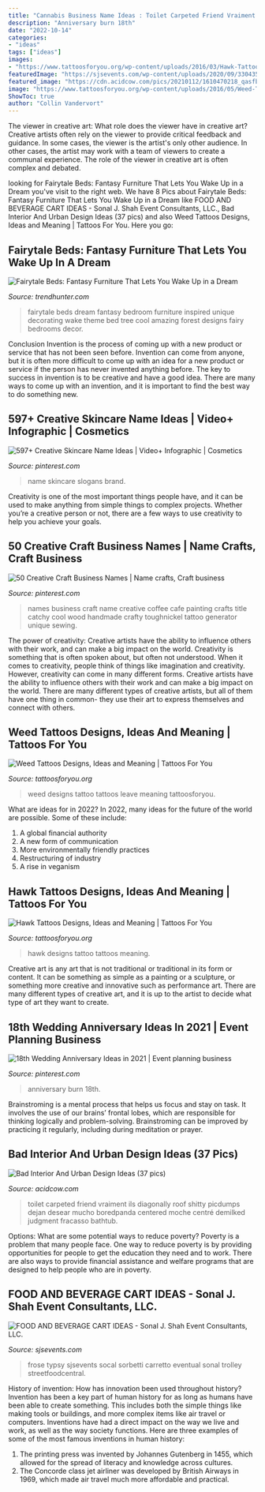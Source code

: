 ```yaml
---
title: "Cannabis Business Name Ideas : Toilet Carpeted Friend Vraiment Ils Diagonally Roof Shitty Picdumps Dejan Desear Mucho Boredpanda Centered Moche Centré Demilked Judgment Fracasso Bathtub"
description: "Anniversary burn 18th"
date: "2022-10-14"
categories:
- "ideas"
tags: ["ideas"]
images:
- "https://www.tattoosforyou.org/wp-content/uploads/2016/03/Hawk-Tattoo-Designs.jpg"
featuredImage: "https://sjsevents.com/wp-content/uploads/2020/09/330435280e5d86f07df3f847999223c2.jpg"
featured_image: "https://cdn.acidcow.com/pics/20210112/1610470218_qasfblvzf1.jpg"
image: "https://www.tattoosforyou.org/wp-content/uploads/2016/05/Weed-Tattoo-Designs.jpg"
ShowToc: true
author: "Collin Vandervort"
---
```



The viewer in creative art: What role does the viewer have in creative art?
Creative artists often rely on the viewer to provide critical feedback and guidance. In some cases, the viewer is the artist's only other audience. In other cases, the artist may work with a team of viewers to create a communal experience. The role of the viewer in creative art is often complex and debated.

	

		
looking for Fairytale Beds: Fantasy Furniture That Lets You Wake Up in a Dream you've visit to the right web. We have 8 Pics about Fairytale Beds: Fantasy Furniture That Lets You Wake Up in a Dream like FOOD AND BEVERAGE CART IDEAS - Sonal J. Shah Event Consultants, LLC., Bad Interior And Urban Design Ideas (37 pics) and also Weed Tattoos Designs, Ideas and Meaning | Tattoos For You. Here you go:
		
    
## Fairytale Beds: Fantasy Furniture That Lets You Wake Up In A Dream

<img loading=lazy src="http://cdn.trendhunterstatic.com/thumbs/fairytale-beds-take-a-step-back-from-reality-and-wake-up-in-a-dream.jpeg" onerror="this.onerror=null;this.src='https://tse3.mm.bing.net/th?id=OIP.2HxjGEjAiYBk8KR7CVLuKQAAAA&amp;pid=15.1';" alt="Fairytale Beds: Fantasy Furniture That Lets You Wake Up in a Dream">

_Source: trendhunter.com_

>fairytale beds dream fantasy bedroom furniture inspired unique decorating wake theme bed tree cool amazing forest designs fairy bedrooms decor. 

	

Conclusion
Invention is the process of coming up with a new product or service that has not been seen before. Invention can come from anyone, but it is often more difficult to come up with an idea for a new product or service if the person has never invented anything before. The key to success in invention is to be creative and have a good idea. There are many ways to come up with an invention, and it is important to find the best way to do something new.

    
## 597+ Creative Skincare Name Ideas | Video+ Infographic | Cosmetics

<img loading=lazy src="https://i.pinimg.com/736x/37/ee/ba/37eebadcbcb47785c86b57fbf29ebff1.jpg" onerror="this.onerror=null;this.src='https://tse1.mm.bing.net/th?id=OIP.9WK7Hem6-5zlzjm0wzzEJgHaLH&amp;pid=15.1';" alt="597+ Creative Skincare Name Ideas | Video+ Infographic | Cosmetics">

_Source: pinterest.com_

>name skincare slogans brand. 

	

Creativity is one of the most important things people have, and it can be used to make anything from simple things to complex projects. Whether you’re a creative person or not, there are a few ways to use creativity to help you achieve your goals.

    
## 50 Creative Craft Business Names | Name Crafts, Craft Business

<img loading=lazy src="https://i.pinimg.com/736x/8e/6a/a2/8e6aa275fd83eb130f7c608148c4f4df.jpg" onerror="this.onerror=null;this.src='https://tse2.mm.bing.net/th?id=OIP.oRGfc4NsmOb1AxWi6PVFMQHaJ3&amp;pid=15.1';" alt="50 Creative Craft Business Names | Name crafts, Craft business">

_Source: pinterest.com_

>names business craft name creative coffee cafe painting crafts title catchy cool wood handmade crafty toughnickel tattoo generator unique sewing. 

	

The power of creativity: Creative artists have the ability to influence others with their work, and can make a big impact on the world.
Creativity is something that is often spoken about, but often not understood. When it comes to creativity, people think of things like imagination and creativity. However, creativity can come in many different forms. Creative artists have the ability to influence others with their work and can make a big impact on the world. There are many different types of creative artists, but all of them have one thing in common- they use their art to express themselves and connect with others.

    
## Weed Tattoos Designs, Ideas And Meaning | Tattoos For You

<img loading=lazy src="https://www.tattoosforyou.org/wp-content/uploads/2016/05/Weed-Tattoo-Designs.jpg" onerror="this.onerror=null;this.src='https://tse4.mm.bing.net/th?id=OIP.riVt8oNsYbVBPvQp9OOGYwHaJ4&amp;pid=15.1';" alt="Weed Tattoos Designs, Ideas and Meaning | Tattoos For You">

_Source: tattoosforyou.org_

>weed designs tattoo tattoos leave meaning tattoosforyou. 

	

What are ideas for in 2022?
In 2022, many ideas for the future of the world are possible. Some of these include: 
1. A global financial authority 
2. A new form of communication 
3. More environmentally friendly practices 
4. Restructuring of industry 
5. A rise in veganism 

    
## Hawk Tattoos Designs, Ideas And Meaning | Tattoos For You

<img loading=lazy src="https://www.tattoosforyou.org/wp-content/uploads/2016/03/Hawk-Tattoo-Designs.jpg" onerror="this.onerror=null;this.src='https://tse2.mm.bing.net/th?id=OIP.ZanMpxKzwssT7YBmEVhQdwHaK2&amp;pid=15.1';" alt="Hawk Tattoos Designs, Ideas and Meaning | Tattoos For You">

_Source: tattoosforyou.org_

>hawk designs tattoo tattoos meaning. 

	

Creative art is any art that is not traditional or traditional in its form or content. It can be something as simple as a painting or a sculpture, or something more creative and innovative such as performance art. There are many different types of creative art, and it is up to the artist to decide what type of art they want to create.

    
## 18th Wedding Anniversary Ideas In 2021 | Event Planning Business

<img loading=lazy src="https://i.pinimg.com/736x/fd/0d/a3/fd0da33db94bd1cafecd7709a939c20f.jpg" onerror="this.onerror=null;this.src='https://tse1.mm.bing.net/th?id=OIP.Ww3VG4kZ4rpPewri7NTXYwHaLG&amp;pid=15.1';" alt="18th Wedding Anniversary Ideas in 2021 | Event planning business">

_Source: pinterest.com_

>anniversary burn 18th. 

	

Brainstroming is a mental process that helps us focus and stay on task. It involves the use of our brains’ frontal lobes, which are responsible for thinking logically and problem-solving. Brainstroming can be improved by practicing it regularly, including during meditation or prayer.

    
## Bad Interior And Urban Design Ideas (37 Pics)

<img loading=lazy src="https://cdn.acidcow.com/pics/20210112/1610470218_qasfblvzf1.jpg" onerror="this.onerror=null;this.src='https://tse3.mm.bing.net/th?id=OIP.7HBDWiz_Rtmctx_pTPdM9wHaPO&amp;pid=15.1';" alt="Bad Interior And Urban Design Ideas (37 pics)">

_Source: acidcow.com_

>toilet carpeted friend vraiment ils diagonally roof shitty picdumps dejan desear mucho boredpanda centered moche centré demilked judgment fracasso bathtub. 

	

Options: What are some potential ways to reduce poverty?
Poverty is a problem that many people face. One way to reduce poverty is by providing opportunities for people to get the education they need and to work. There are also ways to provide financial assistance and welfare programs that are designed to help people who are in poverty.

    
## FOOD AND BEVERAGE CART IDEAS - Sonal J. Shah Event Consultants, LLC.

<img loading=lazy src="https://sjsevents.com/wp-content/uploads/2020/09/330435280e5d86f07df3f847999223c2.jpg" onerror="this.onerror=null;this.src='https://tse2.mm.bing.net/th?id=OIP.Dvge0YeWt9SfeYUl7L8HmQHaJU&amp;pid=15.1';" alt="FOOD AND BEVERAGE CART IDEAS - Sonal J. Shah Event Consultants, LLC.">

_Source: sjsevents.com_

>frose typsy sjsevents socal sorbetti carretto eventual sonal trolley streetfoodcentral. 

	

History of invention: How has innovation been used throughout history?
Invention has been a key part of human history for as long as humans have been able to create something. This includes both the simple things like making tools or buildings, and more complex items like air travel or computers. Inventions have had a direct impact on the way we live and work, as well as the way society functions. 
Here are three examples of some of the most famous inventions in human history: 

1) The printing press was invented by Johannes Gutenberg in 1455, which allowed for the spread of literacy and knowledge across cultures. 
2) The Concorde class jet airliner was developed by British Airways in 1969, which made air travel much more affordable and practical.

